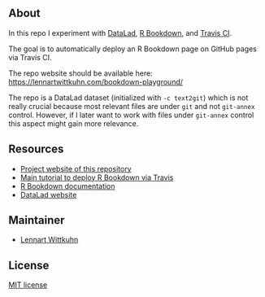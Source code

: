 ## About

In this repo I experiment with [DataLad](https://www.datalad.org/), [R Bookdown](https://bookdown.org/yihui/bookdown/), and [Travis CI](https://travis-ci.com/).

The goal is to automatically deploy an R Bookdown page on GitHub pages via Travis CI.

The repo website should be available here: https://lennartwittkuhn.com/bookdown-playground/

The repo is a DataLad dataset (initialized with `-c text2git`) which is not really crucial because most relevant files are under `git` and not `git-annex` control.
However, if I later want to work with files under `git-annex` control this aspect might gain more relevance.

## Resources

- [Project website of this repository](https://lennartwittkuhn.com/bookdown-playground/)
- [Main tutorial to deploy R Bookdown via Travis](https://bookdown.org/yihui/bookdown/github.html)
- [R Bookdown documentation](https://bookdown.org/yihui/bookdown/)
- [DataLad website](https://www.datalad.org/)

## Maintainer

- [Lennart Wittkuhn](mailto:wittkuhn@mpib-berlin.mpg.de)

## License

[MIT license](LICENSE)